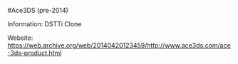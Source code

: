 #Ace3DS (pre-2014)

Information:
DSTTi Clone

Website:
https://web.archive.org/web/20140420123459/http://www.ace3ds.com/ace-3ds-product.html